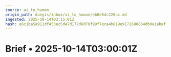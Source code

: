 ```yaml
---
source: ai_to_human
origin_path: daegis/inbox/ai_to_human/eb0e6dc226ac.md
ingested: 2025-10-14T03:15:01Z
hash: e6c1ba5a911df453ec5d47d177d6d78f99f7eca4b819e9171688864db0a1abaf
---
```

# Brief • 2025-10-14T03:00:01Z

